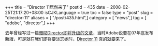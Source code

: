 +++
title = "Director 11居然来了"
postid = 435
date = 2008-02-25T21:17:20+08:00
isCJKLanguage = true
toc = false
type = "post"
slug = "director-11"
aliases = [ "/post/435.html",]
category = [ "news",]
tag = [ "adobe", "director",]
+++


去年曾经写过一篇[慨叹Director即将升级的文章](https://blog.zengrong.net/post/344.html)，当时Adobe说要在07年底发布新版，可是就在我们即将要淡忘她时，[Director
11](http://www.adobe.com/products/director/) 真的就要来了。

